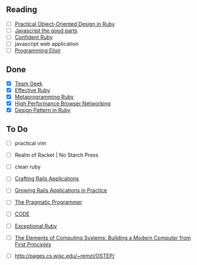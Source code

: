 ## Reading
- [ ] [Practical Object-Oriented Design in Ruby](http://www.poodr.com/)
- [ ] [Javascript the good
  parts](http://shop.oreilly.com/product/9780596517748.do)
- [ ] [Confident Ruby](https://pragprog.com/book/agcr/confident-ruby)
- [ ] javascript web application
- [ ] [Programming
  Elixir](https://pragprog.com/book/elixir/programming-elixir)

## Done
- [x] [Team Geek](http://shop.oreilly.com/product/0636920018025.do)
- [x] [Effective Ruby](http://www.effectiveruby.com/)
- [x] [Metaprogramming
  Ruby](https://pragprog.com/book/ppmetr2/metaprogramming-ruby-2)
- [x] [High Performance Browser
  Networking](http://chimera.labs.oreilly.com/books/1230000000545)
- [x] [Design Pattern in Ruby](http://designpatternsinruby.com/)

## To Do
- [ ] practical vim
- [ ] Realm of Racket | No Starch Press
- [ ] clean ruby
- [ ] [Crafting Rails
  Applications](https://pragprog.com/book/jvrails/crafting-rails-applications)

- [ ] [Growing Rails Applications in
  Practice](https://pragprog.com/book/d-kegrap/growing-rails-applications-in-practice)
- [ ] [The Pragmatic
  Programmer](https://pragprog.com/book/tpp/the-pragmatic-programmer)
- [ ]
  [CODE](http://www.amazon.com/Code-Language-Computer-Hardware-Software/dp/0735611319/ref=pd_cp_b_0)
- [ ] [Exceptional
  Ruby](https://pragprog.com/book/ager/exceptional-ruby)
- [ ] [The Elements of Computing Systems: Building a Modern Computer
  from First Principles](http://www.nand2tetris.org/book.php)
- [ ] http://pages.cs.wisc.edu/~remzi/OSTEP/
